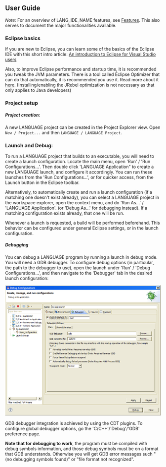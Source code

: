 ## User Guide

*Note:* For an overview of LANG_IDE_NAME features, see [Features](Features.md#ddt-features). This also serves to document 
the major functionalities available.

### Eclipse basics

If you are new to Eclipse, you can learn some of the basics of the Eclipse IDE with this short intro article: 
[An introduction to Eclipse for Visual Studio users
](http://www.ibm.com/developerworks/opensource/library/os-eclipse-visualstudio/)

Also, to improve Eclipse performance and startup time, it is recommended you tweak the JVM parameters. There is a tool called Eclipse Optimizer that can do that automatically, it is recommended you use it. Read more about it [here](http://www.infoq.com/news/2015/03/eclipse-optimizer). (Installing/enabling the JRebel optimization is not necessary as that only applies to Java developers)

### Project setup

##### Project creation:
A new LANGUAGE project can be created in the Project Explorer view. Open `New / Project...` and then `LANGUAGE / LANGUAGE Project`.


### Launch and Debug:
To run a LANGUAGE project that builds to an executable, you will need to create a launch configuration. Locate the main menu, open 'Run' / 'Run Configurations...'. Then double click 'LANGUAGE Application" to create a new LANGUAGE launch, and configure it accordingly. You can run these launches from the 'Run Configurations...', or for quicker access, from the Launch button in the Eclipse toolbar.

Alternatively, to automatically create and run a launch configuration (if a matching one doesn't exist already), you can select a LANGUAGE project in the workspace explorer, open the context menu, and do 'Run As...' / 'LANGUAGE Application'. (or 'Debug As...' for debugging instead). If a matching configuration exists already, that one will be run.

Whenever a launch is requested, a build will be performed beforehand. This behavior can be configured under general Eclipse settings, or in the launch configuration.

##### Debugging
You can debug a LANGUAGE program by running a launch in debug mode. You will need a GDB debugger. To configure debug options (in particular, the path to the debugger to use), open the launch under 'Run' / 'Debug Configurations...', and then navigate to the 'Debugger' tab in the desired launch configuration:

<div align="center">
<a><img src="screenshots/UserGuide_DebuggerLaunchConfiguration.png" /><a/> 
</div>

GDB debugger integration is achieved by using the CDT plugins. To configure global debugger options, go the 'C/C++'/'Debug'/'GDB' preference page.

**Note that for debugging to work**, the program must be compiled with debug symbols information, and those debug symbols must be on a format that GDB understands. Otherwise you will get GDB error messages such "(no debugging symbols found)" or "file format not recognized".
